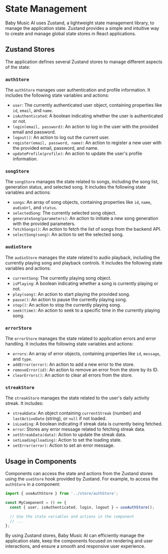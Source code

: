 # State Management

Baby Music AI uses Zustand, a lightweight state management library, to manage the application state. Zustand provides a simple and intuitive way to create and manage global state stores in React applications.

## Zustand Stores

The application defines several Zustand stores to manage different aspects of the state:

### `authStore`

The `authStore` manages user authentication and profile information. It includes the following state variables and actions:

- `user`: The currently authenticated user object, containing properties like `id`, `email`, and `name`.
- `isAuthenticated`: A boolean indicating whether the user is authenticated or not.
- `login(email, password)`: An action to log in the user with the provided email and password.
- `logout()`: An action to log out the current user.
- `register(email, password, name)`: An action to register a new user with the provided email, password, and name.
- `updateProfile(profile)`: An action to update the user's profile information.

### `songStore`

The `songStore` manages the state related to songs, including the song list, generation status, and selected song. It includes the following state variables and actions:

- `songs`: An array of song objects, containing properties like `id`, `name`, `audioUrl`, and `status`.
- `selectedSong`: The currently selected song object.
- `generateSong(parameters)`: An action to initiate a new song generation with the provided parameters.
- `fetchSongs()`: An action to fetch the list of songs from the backend API.
- `selectSong(song)`: An action to set the selected song.

### `audioStore`

The `audioStore` manages the state related to audio playback, including the currently playing song and playback controls. It includes the following state variables and actions:

- `currentSong`: The currently playing song object.
- `isPlaying`: A boolean indicating whether a song is currently playing or not.
- `play(song)`: An action to start playing the provided song.
- `pause()`: An action to pause the currently playing song.
- `stop()`: An action to stop the currently playing song.
- `seek(time)`: An action to seek to a specific time in the currently playing song.

### `errorStore`

The `errorStore` manages the state related to application errors and error handling. It includes the following state variables and actions:

- `errors`: An array of error objects, containing properties like `id`, `message`, and `type`.
- `addError(error)`: An action to add a new error to the store.
- `removeError(id)`: An action to remove an error from the store by its ID.
- `clearErrors()`: An action to clear all errors from the store.

### `streakStore`

The `streakStore` manages the state related to the user's daily activity streak. It includes:

- `streakData`: An object containing `currentStreak` (number) and `lastActiveDate` (string), or `null` if not loaded.
- `isLoading`: A boolean indicating if streak data is currently being fetched.
- `error`: Stores any error message related to fetching streak data.
- `setStreakData(data)`: Action to update the streak data.
- `setLoading(loading)`: Action to set the loading state.
- `setError(error)`: Action to set an error message.

## Usage in Components

Components can access the state and actions from the Zustand stores using the `useStore` hook provided by Zustand. For example, to access the `authStore` in a component:

```typescript
import { useAuthStore } from '../store/authStore';

const MyComponent = () => {
  const { user, isAuthenticated, login, logout } = useAuthStore();

  // Use the state variables and actions in the component
  // ...
};
```

By using Zustand stores, Baby Music AI can efficiently manage the application state, keep the components focused on rendering and user interactions, and ensure a smooth and responsive user experience.
